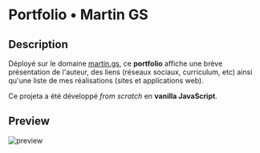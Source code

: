 # Portfolio • Martin GS

## Description

Déployé sur le domaine [martin.gs](https://martin.gs), ce **portfolio** affiche une brève présentation de l'auteur, des liens (réseaux sociaux, curriculum, etc) ainsi qu'une liste de mes réalisations (sites et applications web).

Ce projeta a été développé *from scratch* en **vanilla JavaScript**.

## Preview

![preview](../doc/preview.png)